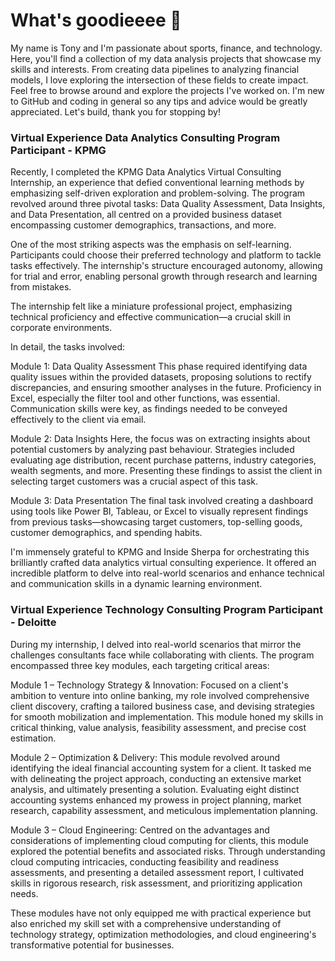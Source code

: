 # What's goodieeee 👋
My name is Tony and I'm passionate about sports, finance, and technology. Here, you'll find a collection of my data analysis projects that showcase my skills and interests. From creating data pipelines to analyzing financial models, I love exploring the intersection of these fields to create impact. Feel free to browse around and explore the projects I've worked on. I'm new to GitHub and coding in general so any tips and advice would be greatly appreciated. Let's build, thank you for stopping by!

### Virtual Experience Data Analytics Consulting Program Participant - KPMG
Recently, I completed the KPMG Data Analytics Virtual Consulting Internship, an experience that defied conventional learning methods by emphasizing self-driven exploration and problem-solving. The program revolved around three pivotal tasks: Data Quality Assessment, Data Insights, and Data Presentation, all centred on a provided business dataset encompassing customer demographics, transactions, and more.

One of the most striking aspects was the emphasis on self-learning. Participants could choose their preferred technology and platform to tackle tasks effectively. The internship's structure encouraged autonomy, allowing for trial and error, enabling personal growth through research and learning from mistakes.

The internship felt like a miniature professional project, emphasizing technical proficiency and effective communication—a crucial skill in corporate environments.

In detail, the tasks involved:

Module 1: Data Quality Assessment
This phase required identifying data quality issues within the provided datasets, proposing solutions to rectify discrepancies, and ensuring smoother analyses in the future. Proficiency in Excel, especially the filter tool and other functions, was essential. Communication skills were key, as findings needed to be conveyed effectively to the client via email.

Module 2: Data Insights
Here, the focus was on extracting insights about potential customers by analyzing past behaviour. Strategies included evaluating age distribution, recent purchase patterns, industry categories, wealth segments, and more. Presenting these findings to assist the client in selecting target customers was a crucial aspect of this task.

Module 3: Data Presentation
The final task involved creating a dashboard using tools like Power BI, Tableau, or Excel to visually represent findings from previous tasks—showcasing target customers, top-selling goods, customer demographics, and spending habits.

I'm immensely grateful to KPMG and Inside Sherpa for orchestrating this brilliantly crafted data analytics virtual consulting experience. It offered an incredible platform to delve into real-world scenarios and enhance technical and communication skills in a dynamic learning environment.

### Virtual Experience Technology Consulting Program Participant -  Deloitte
During my internship, I delved into real-world scenarios that mirror the challenges consultants face while collaborating with clients. The program encompassed three key modules, each targeting critical areas:

Module 1 – Technology Strategy & Innovation:
Focused on a client's ambition to venture into online banking, my role involved comprehensive client discovery, crafting a tailored business case, and devising strategies for smooth mobilization and implementation. This module honed my skills in critical thinking, value analysis, feasibility assessment, and precise cost estimation.

Module 2 – Optimization & Delivery:
This module revolved around identifying the ideal financial accounting system for a client. It tasked me with delineating the project approach, conducting an extensive market analysis, and ultimately presenting a solution. Evaluating eight distinct accounting systems enhanced my prowess in project planning, market research, capability assessment, and meticulous implementation planning.

Module 3 – Cloud Engineering:
Centred on the advantages and considerations of implementing cloud computing for clients, this module explored the potential benefits and associated risks. Through understanding cloud computing intricacies, conducting feasibility and readiness assessments, and presenting a detailed assessment report, I cultivated skills in rigorous research, risk assessment, and prioritizing application needs.

These modules have not only equipped me with practical experience but also enriched my skill set with a comprehensive understanding of technology strategy, optimization methodologies, and cloud engineering's transformative potential for businesses.
